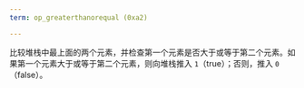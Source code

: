 ```yaml
---
term: op_greaterthanorequal (0xa2)

---
```

比较堆栈中最上面的两个元素，并检查第一个元素是否大于或等于第二个元素。如果第一个元素大于或等于第二个元素，则向堆栈推入 `1`（true）；否则，推入 `0`（false）。